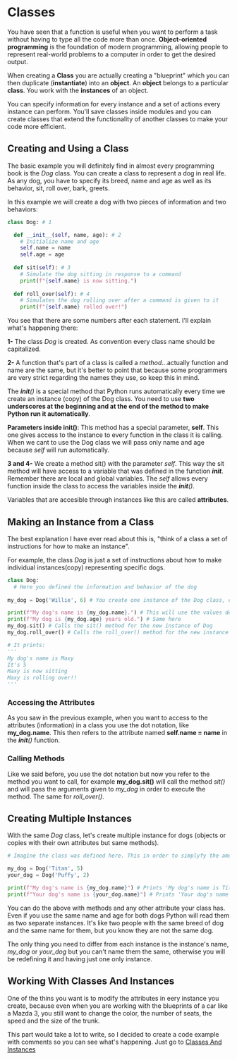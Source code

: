 # Classes

You have seen that a function is useful when you want to perform a task without having to type all the code more than once. **Object-oriented programming** is the foundation of modern programming, allowing people to represent real-world problems to a computer in order to get the desired output.

When creating a **Class** you are actually creating a "blueprint" which you can then duplicate (**instantiate**) into an **object**. An **object** belongs to a particular **class**. You work with the **instances** of an object.

You can specify information for every instance and a set of actions every instance can perform. You'll save classes inside modules and you can create classes that extend the functionality of another classes to make your code more efficient.

## Creating and Using a Class

The basic example you will definitely find in almost every programming book is the *Dog* class. You can create a class to represent a dog in real life. As any dog, you have to specify its breed, name and age as well as its behavior, sit, roll over, bark, greets.

In this example we will create a dog with two pieces of information and two behaviors:

~~~python
class Dog: # 1

  def __init__(self, name, age): # 2
    # Initialize name and age
    self.name = name
    self.age = age
  
  def sit(self): # 3
    # Simulate the dog sitting in response to a command
    print(f"{self.name} is now sitting.")
    
  def roll_over(self): # 4
    # Simulates the dog rolling over after a command is given to it
    print(f"{self.name} rolled over!")
~~~

You see that there are some numbers after each statement. I'll explain what's happening there:

**1-** The class *Dog* is created. As convention every class name should be capitalized.

**2-** A function that's part of a class is called a *method*...actually function and name are the same, but it's better to point that because some programmers are very strict regarding the names they use, so keep this in mind.

The *__init__()* is a special method that Python runs automatically every time we create an instance (copy) of the Dog class. You need to use **two underscores at the beginning and at the end of the method to make Python run it automatically**.

**Parameters inside __init__()**: This method has a special parameter, **self**. This one gives access to the instance to every function in the class it is calling. When we cant to use the Dog class we will pass only name and age because *self* will run automatically.

**3 and 4-** We create a method sit() with the parameter *self*. This way the sit method will have access to a variable that was defined in the function *__init__*. Remember there are local and global variables. The *self* allows every function inside the class to access the variables inside the *__init__()*.

Variables that are accesible through instances like this are called **attributes**.

## Making an Instance from a Class

The best explanation I have ever read about this is, "think of a class a set of instructions for how to make an instance".

For example, the class *Dog* is just a set of instructions about how to make individual instances(copy) representing specific dogs.

~~~python
class Dog:
  # Here you defined the information and behavior of the dog
  
my_dog = Dog('Willie', 6) # You create one instance of the Dog class, called my_dog 

print(f"My dog's name is {my_dog.name}.") # This will use the values defined for my_dog as arguments for the parameters of the methods defined inside the class Dog
print(f"My dog is {my_dog.age} years old.") # Same here
my_dog.sit() # Calls the sit() method for the new instance of Dog
my_dog.roll_over() # Calls the roll_over() method for the new instance of Dog

# It prints:
'''
My dog's name is Maxy
It's 5
Maxy is now sitting
Maxy is rolling over!!
'''
~~~

### Accessing the Attributes

As you saw in the previous example, when you want to access to the attributes (information) in a class you use the dot notation, like **my_dog.name**. This then refers to the attribute named **self.name = name** in the *__init__()* function.

### Calling Methods

Like we said before, you use the dot notation but now you refer to the method you want to call, for example **my_dog.sit()** will call the method *sit()* and will pass the arguments given to *my_dog* in order to execute the method. The same for *roll_over()*.

## Creating Multiple Instances

With the same *Dog* class, let's create multiple instance for dogs (objects or copies with their own attributes but same methods).

~~~python
# Imagine the class was defined here. This in order to simplyfy the amount of text I have to type

my_dog = Dog('Titan', 5)
your_dog = Dog('Puffy', 2)

print(f"My dog's name is {my_dog.name}") # Prints 'My dog's name is Titan"
print(f"Your dog's name is {your_dog.name}") # Prints 'Your dog's name is Puffy"
~~~

You can do the above with methods and any other attribute your class has. Even if you use the same name and age for both dogs Python will read them as two separate instances. It's like two people with the same breed of dog and the same name for them, but you know they are not the same dog.

The only thing you need to differ from each instance is the instance's name, *my_dog* or *your_dog* but you can't name them the same, otherwise you will be redefining it and having just one only instance.

## Working With Classes And Instances

One of the thins you want is to modify the attributes in eery instance you create, because even when you are working with the blueprints of a car like a Mazda 3, you still want to change the color, the number of seats, the speed and the size of the trunk.

This part would take a lot to write, so I decided to create a code example with comments so you can see what's happening. Just go to [Classes And Instances]()
